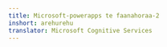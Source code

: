 ```yaml
---
title: Microsoft-powerapps te faanahoraa-2
inshort: arehurehu
translator: Microsoft Cognitive Services
---
```




